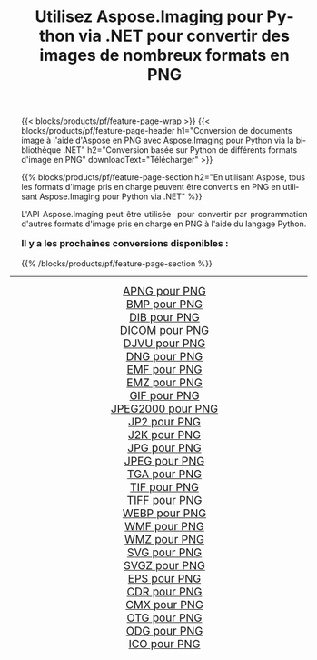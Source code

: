 ﻿---
title: Utilisez Aspose.Imaging pour Python via .NET pour convertir des images de nombreux formats en PNG 
weight: 3920
url: /fr/python-net/conversion/to/png/ 
lang: fr
langdirlevel: 2
locales: zh-hans,ja,it,ru,de,es,fr,nl,id,lt,pl,pt,vi,tr,ko,zh-hant,ar,hi,th,sv,cs,uk,he
description: Vous pouvez utiliser Aspose.Imaging pour Python via la bibliothèque .NET pour convertir une variété de formats en PNG
---

{{< blocks/products/pf/feature-page-wrap >}}
{{< blocks/products/pf/feature-page-header h1="Conversion de documents image à l'aide d'Aspose en PNG avec Aspose.Imaging pour Python via la bibliothèque .NET" h2="Conversion basée sur Python de différents formats d'image en PNG" downloadText="Télécharger" >}}


{{% blocks/products/pf/feature-page-section  h2="En utilisant Aspose, tous les formats d'image pris en charge peuvent être convertis en PNG en utilisant Aspose.Imaging pour Python via .NET" %}}
<p align=justify>L'API Aspose.Imaging peut être utilisée  pour convertir par programmation d'autres formats d'image pris en charge en PNG à l'aide du langage Python.</p>
<h3 style="margin-top:16px;">
Il y a les prochaines conversions disponibles :
</h3>
{{% /blocks/products/pf/feature-page-section %}}
<div class="container-fluid productfamilypage bg-gray">
    <div class="convertypes bg-gray agp-content section">
        <div class="container">
		<hr style="margin-left:-20px;"/>
		<div class="row other-converters" style="gap: 10px;font-size: 19px;text-align:center;">
		    <div class='col-md-3 other-converter remove-lp remove-rp'><a href="/imaging/fr/python-net/conversion/apng-to-png/" style="padding:15px;">APNG pour PNG</a></div>
<div class='col-md-3 other-converter remove-lp remove-rp'><a href="/imaging/fr/python-net/conversion/bmp-to-png/" style="padding:15px;">BMP pour PNG</a></div>
<div class='col-md-3 other-converter remove-lp remove-rp'><a href="/imaging/fr/python-net/conversion/dib-to-png/" style="padding:15px;">DIB pour PNG</a></div>
<div class='col-md-3 other-converter remove-lp remove-rp'><a href="/imaging/fr/python-net/conversion/dicom-to-png/" style="padding:15px;">DICOM pour PNG</a></div>
<div class='col-md-3 other-converter remove-lp remove-rp'><a href="/imaging/fr/python-net/conversion/djvu-to-png/" style="padding:15px;">DJVU pour PNG</a></div>
<div class='col-md-3 other-converter remove-lp remove-rp'><a href="/imaging/fr/python-net/conversion/dng-to-png/" style="padding:15px;">DNG pour PNG</a></div>
<div class='col-md-3 other-converter remove-lp remove-rp'><a href="/imaging/fr/python-net/conversion/emf-to-png/" style="padding:15px;">EMF pour PNG</a></div>
<div class='col-md-3 other-converter remove-lp remove-rp'><a href="/imaging/fr/python-net/conversion/emz-to-png/" style="padding:15px;">EMZ pour PNG</a></div>
<div class='col-md-3 other-converter remove-lp remove-rp'><a href="/imaging/fr/python-net/conversion/gif-to-png/" style="padding:15px;">GIF pour PNG</a></div>
<div class='col-md-3 other-converter remove-lp remove-rp'><a href="/imaging/fr/python-net/conversion/jpeg2000-to-png/" style="padding:15px;">JPEG2000 pour PNG</a></div>
<div class='col-md-3 other-converter remove-lp remove-rp'><a href="/imaging/fr/python-net/conversion/jp2-to-png/" style="padding:15px;">JP2 pour PNG</a></div>
<div class='col-md-3 other-converter remove-lp remove-rp'><a href="/imaging/fr/python-net/conversion/j2k-to-png/" style="padding:15px;">J2K pour PNG</a></div>
<div class='col-md-3 other-converter remove-lp remove-rp'><a href="/imaging/fr/python-net/conversion/jpg-to-png/" style="padding:15px;">JPG pour PNG</a></div>
<div class='col-md-3 other-converter remove-lp remove-rp'><a href="/imaging/fr/python-net/conversion/jpeg-to-png/" style="padding:15px;">JPEG pour PNG</a></div>
<div class='col-md-3 other-converter remove-lp remove-rp'><a href="/imaging/fr/python-net/conversion/tga-to-png/" style="padding:15px;">TGA pour PNG</a></div>
<div class='col-md-3 other-converter remove-lp remove-rp'><a href="/imaging/fr/python-net/conversion/tif-to-png/" style="padding:15px;">TIF pour PNG</a></div>
<div class='col-md-3 other-converter remove-lp remove-rp'><a href="/imaging/fr/python-net/conversion/tiff-to-png/" style="padding:15px;">TIFF pour PNG</a></div>
<div class='col-md-3 other-converter remove-lp remove-rp'><a href="/imaging/fr/python-net/conversion/webp-to-png/" style="padding:15px;">WEBP pour PNG</a></div>
<div class='col-md-3 other-converter remove-lp remove-rp'><a href="/imaging/fr/python-net/conversion/wmf-to-png/" style="padding:15px;">WMF pour PNG</a></div>
<div class='col-md-3 other-converter remove-lp remove-rp'><a href="/imaging/fr/python-net/conversion/wmz-to-png/" style="padding:15px;">WMZ pour PNG</a></div>
<div class='col-md-3 other-converter remove-lp remove-rp'><a href="/imaging/fr/python-net/conversion/svg-to-png/" style="padding:15px;">SVG pour PNG</a></div>
<div class='col-md-3 other-converter remove-lp remove-rp'><a href="/imaging/fr/python-net/conversion/svgz-to-png/" style="padding:15px;">SVGZ pour PNG</a></div>
<div class='col-md-3 other-converter remove-lp remove-rp'><a href="/imaging/fr/python-net/conversion/eps-to-png/" style="padding:15px;">EPS pour PNG</a></div>
<div class='col-md-3 other-converter remove-lp remove-rp'><a href="/imaging/fr/python-net/conversion/cdr-to-png/" style="padding:15px;">CDR pour PNG</a></div>
<div class='col-md-3 other-converter remove-lp remove-rp'><a href="/imaging/fr/python-net/conversion/cmx-to-png/" style="padding:15px;">CMX pour PNG</a></div>
<div class='col-md-3 other-converter remove-lp remove-rp'><a href="/imaging/fr/python-net/conversion/otg-to-png/" style="padding:15px;">OTG pour PNG</a></div>
<div class='col-md-3 other-converter remove-lp remove-rp'><a href="/imaging/fr/python-net/conversion/odg-to-png/" style="padding:15px;">ODG pour PNG</a></div>
<div class='col-md-3 other-converter remove-lp remove-rp'><a href="/imaging/fr/python-net/conversion/ico-to-png/" style="padding:15px;">ICO pour PNG</a></div>
                </div>
        </div>
    </div>
</div>
<br/>

